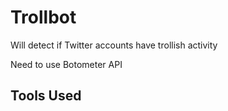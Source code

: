 # Trollbot

Will detect if Twitter accounts have trollish activity

Need to use Botometer API

## Tools Used
